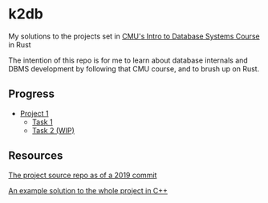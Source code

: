 # k2db

My solutions to the projects set in [CMU's Intro to Database Systems Course](https://www.youtube.com/playlist?list=PLSE8ODhjZXjbohkNBWQs_otTrBTrjyohi) in Rust

The intention of this repo is for me to learn about database internals and DBMS development by following that CMU course, and to brush up on Rust.

## Progress

- [Project 1](https://15445.courses.cs.cmu.edu/fall2019/project1/)
  - [Task 1](src/dbms/buffer/replacer/clock_replacer.rs)
  - [Task 2 (WIP)](src/dbms/buffer/pool_manager/pool_manager.rs)


## Resources

[The project source repo as of a 2019 commit](https://github.com/cmu-db/bustub/tree/feaf3245bc9e09f4e51e57279f342915f5592674)

[An example solution to the whole project in C++](https://github.com/Sorosliu1029/Database-Systems/tree/master)

